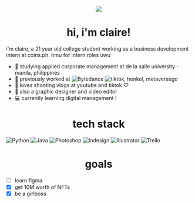 <p align="center"><img src="https://github.com/images/mona-whisper.gif"></img></p>

<h1 align="center">hi, i'm claire!</h1>

i'm claire, a 21 year old college student working as a business development intern at coins.ph. hmu for intern roles uwu
- 🏹 studying applied corporate management at de la salle university - manila, philippines
- 💼 previously worked at ![Bytedance](https://img.shields.io/badge/ByteDance-3C8CFF.svg?style=for-the-badge&logo=ByteDance&logoColor=white) ![tiktok](https://img.shields.io/badge/TikTok-000000.svg?style=for-the-badge&logo=TikTok&logoColor=white), henkel, metaversego 
- 📸 loves shooting vlogs at youtube and tiktok ♡
- 🎨 also a graphic designer and video editor 
- 💻 currently learning digital management !

<h1 align="center">tech stack</h1>

![Python](https://img.shields.io/badge/python-3670A0?style=for-the-badge&logo=python&logoColor=ffdd54) ![Java](https://img.shields.io/badge/java-%23ED8B00.svg?style=for-the-badge&logo=java&logoColor=white) ![Photoshop](https://img.shields.io/badge/Adobe%20Photoshop-31A8FF.svg?style=for-the-badge&logo=Adobe-Photoshop&logoColor=white) ![Indesign](https://img.shields.io/badge/Adobe%20InDesign-FF3366.svg?style=for-the-badge&logo=Adobe-InDesign&logoColor=white) ![Illustrator](https://img.shields.io/badge/Adobe%20Illustrator-FF9A00.svg?style=for-the-badge&logo=Adobe-Illustrator&logoColor=white) ![Trello](https://img.shields.io/badge/Trello-0052CC.svg?style=for-the-badge&logo=Trello&logoColor=white) 

<h1 align="center">goals</h1>

- [ ] learn figma 
- [x] get 10M worth of NFTs
- [x] be a girlboss

